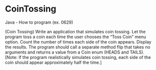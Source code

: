 # CoinTossing
Java - How to program (ex. 0629)

(Coin Tossing) Write an application that simulates coin tossing. Let the program
toss a coin each time the user chooses the “Toss Coin” menu option. Count the
number of times each side of the coin appears. Display the results. The program
should call a separate method flip that takes no arguments and returns a value
from a Coin enum (HEADS and TAILS). [Note: If the program realistically
simulates coin tossing, each side of the coin should appear approximately half
the time.]

